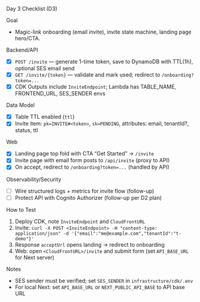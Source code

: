Day 3 Checklist (D3)

Goal
- Magic-link onboarding (email invite), invite state machine, landing page hero/CTA.

Backend/API
- [x] `POST /invite` — generate 1-time token, save to DynamoDB with TTL(1h), optional SES email send
- [x] `GET /invite/{token}` — validate and mark used; redirect to `/onboarding?token=...`
- [x] CDK Outputs include `InviteEndpoint`; Lambda has TABLE_NAME, FRONTEND_URL, SES_SENDER envs

Data Model
- [x] Table TTL enabled (`ttl`)
- [x] Invite item: `pk=INVITE#<token>`, `sk=PENDING`, attributes: email, tenantId?, status, ttl

Web
- [x] Landing page top fold with CTA “Get Started” → `/invite`
- [x] Invite page with email form posts to `/api/invite` (proxy to API)
- [x] On accept, redirect to `/onboarding?token=...` (handled by API)

Observability/Security
- [ ] Wire structured logs + metrics for invite flow (follow-up)
- [ ] Protect API with Cognito Authorizer (follow-up per D2 plan)

How to Test
1) Deploy CDK, note `InviteEndpoint` and `CloudFrontURL`
2) Invite: `curl -X POST <InviteEndpoint> -H "content-type: application/json" -d '{"email":"me@example.com","tenantId":"t-demo"}'`
3) Response `acceptUrl` opens landing → redirect to onboarding
4) Web: open `<CloudFrontURL>/invite` and submit form (set `API_BASE_URL` for Next server)

Notes
- SES sender must be verified; set `SES_SENDER` in `infrastructure/cdk/.env`
- For local Next: set `API_BASE_URL` or `NEXT_PUBLIC_API_BASE` to API base URL
